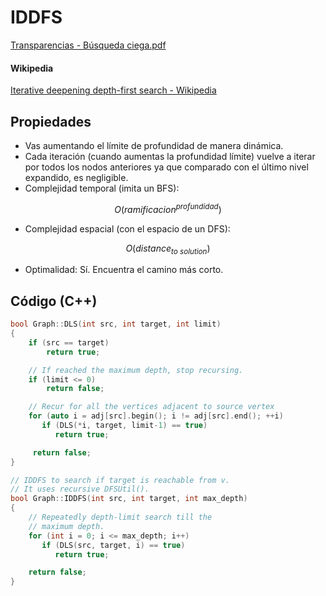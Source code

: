 # IDDFS

[Transparencias - Búsqueda ciega.pdf](./Búsqueda%20Ciega.pdf)

#### Wikipedia

[Iterative deepening depth-first search - Wikipedia](https://en.wikipedia.org/wiki/Iterative_deepening_depth-first_search)

## Propiedades

- Vas aumentando el límite de profundidad de manera dinámica.
- Cada iteración (cuando aumentas la profundidad límite) vuelve a iterar por todos los nodos anteriores ya que comparado con el último nivel expandido, es negligible.
- Complejidad temporal (imita un BFS):

$$O({ramificacion}^{profundidad})$$

- Complejidad espacial (con el espacio de un DFS):

$$O(distance_{to\ solution})$$

- Optimalidad: Sí. Encuentra el camino más corto.

## Código (C++)

```cpp
bool Graph::DLS(int src, int target, int limit)
{
    if (src == target)
        return true;

    // If reached the maximum depth, stop recursing.
    if (limit <= 0)
        return false;

    // Recur for all the vertices adjacent to source vertex
    for (auto i = adj[src].begin(); i != adj[src].end(); ++i)
       if (DLS(*i, target, limit-1) == true)
          return true;

     return false;
}

// IDDFS to search if target is reachable from v.
// It uses recursive DFSUtil().
bool Graph::IDDFS(int src, int target, int max_depth)
{
    // Repeatedly depth-limit search till the
    // maximum depth.
    for (int i = 0; i <= max_depth; i++)
       if (DLS(src, target, i) == true)
          return true;

    return false;
}
```
